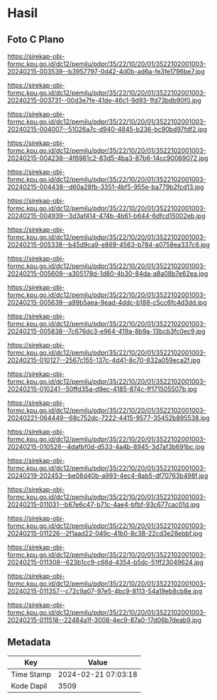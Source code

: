 # Hasil

## Foto C Plano

https://sirekap-obj-formc.kpu.go.id/dc12/pemilu/pdpr/35/22/10/20/01/3522102001003-20240215-003539--b3957797-0d42-4d0b-ad6a-fe3fe1796be7.jpg

https://sirekap-obj-formc.kpu.go.id/dc12/pemilu/pdpr/35/22/10/20/01/3522102001003-20240215-003731--00d3e7fe-41de-46c1-9d93-1fd73bdb90f0.jpg

https://sirekap-obj-formc.kpu.go.id/dc12/pemilu/pdpr/35/22/10/20/01/3522102001003-20240215-004007--51026a7c-d940-4845-b236-bc90bd97fdf2.jpg

https://sirekap-obj-formc.kpu.go.id/dc12/pemilu/pdpr/35/22/10/20/01/3522102001003-20240215-004238--4f6981c2-83d5-4ba3-87b6-14cc90069072.jpg

https://sirekap-obj-formc.kpu.go.id/dc12/pemilu/pdpr/35/22/10/20/01/3522102001003-20240215-004438--d60a28fb-3351-4bf5-955e-ba779b2fcd13.jpg

https://sirekap-obj-formc.kpu.go.id/dc12/pemilu/pdpr/35/22/10/20/01/3522102001003-20240215-004939--3d3af414-474b-4b61-b644-6dfcd15002eb.jpg

https://sirekap-obj-formc.kpu.go.id/dc12/pemilu/pdpr/35/22/10/20/01/3522102001003-20240215-005338--b45d9ca9-e869-4563-b784-a0758ea337c6.jpg

https://sirekap-obj-formc.kpu.go.id/dc12/pemilu/pdpr/35/22/10/20/01/3522102001003-20240215-005609--a305178d-1d80-4b30-84da-a8a08b7e62ea.jpg

https://sirekap-obj-formc.kpu.go.id/dc12/pemilu/pdpr/35/22/10/20/01/3522102001003-20240215-005639--a99b5aea-9ead-4ddc-b188-c5cc6fc4d3dd.jpg

https://sirekap-obj-formc.kpu.go.id/dc12/pemilu/pdpr/35/22/10/20/01/3522102001003-20240215-005838--7c676dc3-e964-419a-8b9a-13bcb3fc0ec9.jpg

https://sirekap-obj-formc.kpu.go.id/dc12/pemilu/pdpr/35/22/10/20/01/3522102001003-20240215-010127--2567c155-137c-4d41-8c70-832a059eca2f.jpg

https://sirekap-obj-formc.kpu.go.id/dc12/pemilu/pdpr/35/22/10/20/01/3522102001003-20240215-010241--50ffd35a-d9ec-4185-874c-ff171505507b.jpg

https://sirekap-obj-formc.kpu.go.id/dc12/pemilu/pdpr/35/22/10/20/01/3522102001003-20240221-064449--68c752dc-7222-4415-9577-35452b895538.jpg

https://sirekap-obj-formc.kpu.go.id/dc12/pemilu/pdpr/35/22/10/20/01/3522102001003-20240215-010528--4dafbf0d-d533-4a4b-8945-3d7af3b691bc.jpg

https://sirekap-obj-formc.kpu.go.id/dc12/pemilu/pdpr/35/22/10/20/01/3522102001003-20240219-202453--be08d40b-a993-4ec4-8ab5-df70763b498f.jpg

https://sirekap-obj-formc.kpu.go.id/dc12/pemilu/pdpr/35/22/10/20/01/3522102001003-20240215-011031--b67e6c47-b71c-4ae4-bfbf-93c677cac01d.jpg

https://sirekap-obj-formc.kpu.go.id/dc12/pemilu/pdpr/35/22/10/20/01/3522102001003-20240215-011226--2f1aad22-049c-41b0-8c38-22cd3e28ebbf.jpg

https://sirekap-obj-formc.kpu.go.id/dc12/pemilu/pdpr/35/22/10/20/01/3522102001003-20240215-011308--623b1cc9-c66d-4354-b5dc-51ff23049624.jpg

https://sirekap-obj-formc.kpu.go.id/dc12/pemilu/pdpr/35/22/10/20/01/3522102001003-20240215-011357--c72c9a07-97e5-4bc9-8113-54a19eb8cb8e.jpg

https://sirekap-obj-formc.kpu.go.id/dc12/pemilu/pdpr/35/22/10/20/01/3522102001003-20240215-011518--22484a1f-3008-4ec9-87a0-17d06b7deab9.jpg


## Metadata

| Key        | Value               |
| ---------- | ------------------- |
| Time Stamp | 2024-02-21 07:03:18 |
| Kode Dapil | 3509                |



